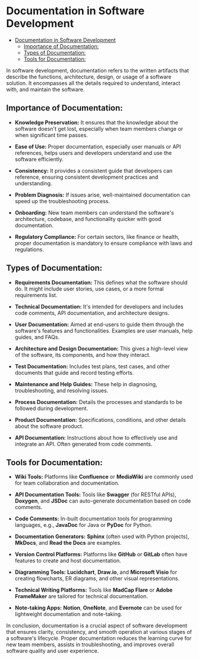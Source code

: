 # Documentation in Software Development

- [Documentation in Software Development](#documentation-in-software-development)
  - [Importance of Documentation:](#importance-of-documentation)
  - [Types of Documentation:](#types-of-documentation)
  - [Tools for Documentation:](#tools-for-documentation)

In software development, documentation refers to the written artifacts that describe the functions, architecture, design, or usage of a software solution. It encompasses all the details required to understand, interact with, and maintain the software.

## Importance of Documentation:

- **Knowledge Preservation:** It ensures that the knowledge about the software doesn't get lost, especially when team members change or when significant time passes.
- **Ease of Use:** Proper documentation, especially user manuals or API references, helps users and developers understand and use the software efficiently.
- **Consistency:** It provides a consistent guide that developers can reference, ensuring consistent development practices and understanding.
- **Problem Diagnosis:** If issues arise, well-maintained documentation can speed up the troubleshooting process.
- **Onboarding:** New team members can understand the software's architecture, codebase, and functionality quicker with good documentation.

- **Regulatory Compliance:** For certain sectors, like finance or health, proper documentation is mandatory to ensure compliance with laws and regulations.

## Types of Documentation:

- **Requirements Documentation:** This defines what the software should do. It might include user stories, use cases, or a more formal requirements list.

- **Technical Documentation:** It's intended for developers and includes code comments, API documentation, and architecture designs.

- **User Documentation:** Aimed at end-users to guide them through the software's features and functionalities. Examples are user manuals, help guides, and FAQs.

- **Architecture and Design Documentation:** This gives a high-level view of the software, its components, and how they interact.

- **Test Documentation:** Includes test plans, test cases, and other documents that guide and record testing efforts.

- **Maintenance and Help Guides:** These help in diagnosing, troubleshooting, and resolving issues.

- **Process Documentation:** Details the processes and standards to be followed during development.

- **Product Documentation:** Specifications, conditions, and other details about the software product.

- **API Documentation:** Instructions about how to effectively use and integrate an API. Often generated from code comments.

## Tools for Documentation:

- **Wiki Tools:** Platforms like **Confluence** or **MediaWiki** are commonly used for team collaboration and documentation.

- **API Documentation Tools:** Tools like **Swagger** (for RESTful APIs), **Doxygen**, and **JSDoc** can auto-generate documentation based on code comments.

- **Code Comments:** In-built documentation tools for programming languages, e.g., **JavaDoc** for Java or **PyDoc** for Python.

- **Documentation Generators:** **Sphinx** (often used with Python projects), **MkDocs**, and **Read the Docs** are examples.

- **Version Control Platforms:** Platforms like **GitHub** or **GitLab** often have features to create and host documentation.

- **Diagramming Tools:** **Lucidchart**, **Draw.io**, and **Microsoft Visio** for creating flowcharts, ER diagrams, and other visual representations.

- **Technical Writing Platforms:** Tools like **MadCap Flare** or **Adobe FrameMaker** are tailored for technical documentation.

- **Note-taking Apps:** **Notion**, **OneNote**, and **Evernote** can be used for lightweight documentation and note-taking.

In conclusion, documentation is a crucial aspect of software development that ensures clarity, consistency, and smooth operation at various stages of a software's lifecycle. Proper documentation reduces the learning curve for new team members, assists in troubleshooting, and improves overall software quality and user experience.
